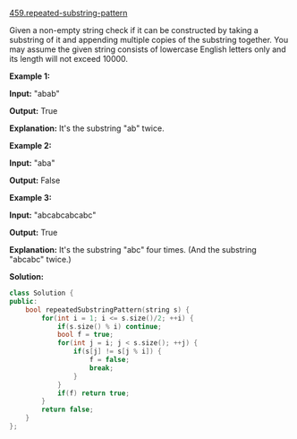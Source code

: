 [459.repeated-substring-pattern](https://leetcode.com/problems/repeated-substring-pattern/)  

Given a non-empty string check if it can be constructed by taking a substring of it and appending multiple copies of the substring together. You may assume the given string consists of lowercase English letters only and its length will not exceed 10000.

**Example 1:**

  
**Input:** "abab"
  
**Output:** True
  
**Explanation:** It's the substring "ab" twice.
  

**Example 2:**

  
**Input:** "aba"
  
**Output:** False
  

**Example 3:**

  
**Input:** "abcabcabcabc"
  
**Output:** True
  
**Explanation:** It's the substring "abc" four times. (And the substring "abcabc" twice.)  



**Solution:**  

```cpp
class Solution {
public:
    bool repeatedSubstringPattern(string s) {
        for(int i = 1; i <= s.size()/2; ++i) {
            if(s.size() % i) continue;
            bool f = true;
            for(int j = i; j < s.size(); ++j) {
                if(s[j] != s[j % i]) {
                    f = false;
                    break;
                }
            }
            if(f) return true;
        }
        return false;
    }
};
```
      